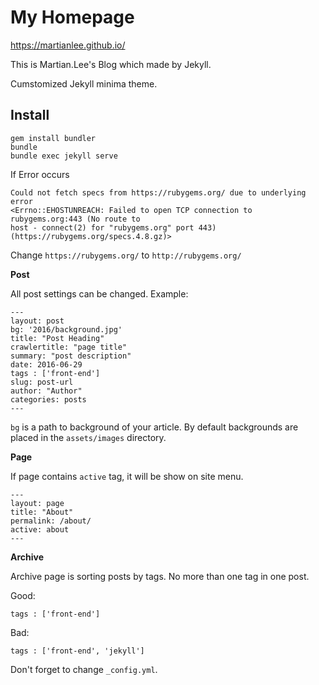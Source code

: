 # My Homepage

https://martianlee.github.io/

This is Martian.Lee's Blog which made by Jekyll.

Cumstomized Jekyll minima theme.

## Install
```
gem install bundler
bundle
bundle exec jekyll serve
```

If Error occurs
```
Could not fetch specs from https://rubygems.org/ due to underlying error
<Errno::EHOSTUNREACH: Failed to open TCP connection to rubygems.org:443 (No route to
host - connect(2) for "rubygems.org" port 443) (https://rubygems.org/specs.4.8.gz)>
```
Change `https://rubygems.org/` to `http://rubygems.org/`

**Post**

All post settings can be changed. Example:

```
---
layout: post
bg: '2016/background.jpg'
title: "Post Heading"
crawlertitle: "page title"
summary: "post description"
date: 2016-06-29
tags : ['front-end']
slug: post-url
author: "Author"
categories: posts
---
```

`bg` is a path to background of your article. By default backgrounds are placed in the `assets/images` directory.

**Page**

If page contains `active` tag, it will be show on site menu.

```
---
layout: page
title: "About"
permalink: /about/
active: about
---
```

**Archive**

Archive page is sorting posts by tags. No more than one tag in one post.

Good:

```
tags : ['front-end']
```

Bad:

```
tags : ['front-end', 'jekyll']
```

Don't forget to change `_config.yml`.
